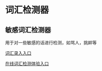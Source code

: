 # 词汇检测器

## 敏感词汇检测器

用于对一些敏感的话进行检测，如骂人，挑衅等

[词汇录入入口](https://github.com/hz-liuzhihao/wecanresource/blob/master/detector_keyword.js)

[在线词汇检测体验入口](https://hz-liuzhihao.github.io/TextDetector/js/example/dist/)
